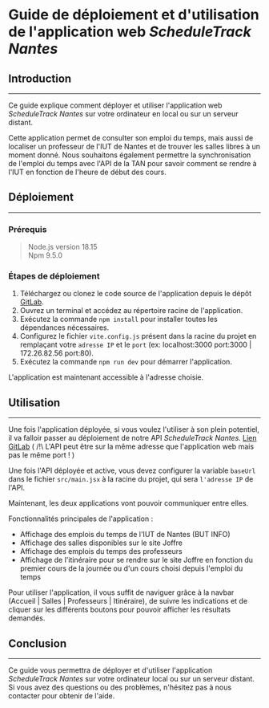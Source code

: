 # Guide de déploiement et d'utilisation de l'application web *ScheduleTrack Nantes*

## Introduction

---

Ce guide explique comment déployer et utiliser l'application web *ScheduleTrack Nantes* sur votre ordinateur en local ou sur un serveur distant.

Cette application permet de consulter son emploi du temps, mais aussi de localiser un professeur de l'IUT de Nantes et de trouver les salles libres à un moment donné. Nous souhaitons également permettre la synchronisation de l'emploi du temps avec l'API de la TAN pour savoir comment se rendre à l'IUT en fonction de l'heure de début des cours.

## Déploiement

--- 

### Prérequis

> Node.js version 18.15 <br/>
> Npm 9.5.0 <br/>

### Étapes de déploiement

1. Téléchargez ou clonez le code source de l'application depuis le dépôt <a href="https://gitlab.univ-nantes.fr/pub/but/but2/sae4-real-01/eq_init_01_01_angot-mael_blourde-nolan_calcagni-amedeo_chauvelon-quentin_osselin-arthur/-/tree/main/Application%20Web">GitLab</a>.
2. Ouvrez un terminal et accédez au répertoire racine de l'application.
3. Exécutez la commande `npm install`  pour installer toutes les dépendances nécessaires.
4. Configurez le fichier `vite.config.js` présent dans la racine du projet en remplaçant votre `adresse IP` et le `port` (ex: localhost:3000 port:3000 | 172.26.82.56 port:80).
5. Exécutez la commande `npm run dev` pour démarrer l'application.

L'application est maintenant accessible à l'adresse choisie.

## Utilisation

---

Une fois l'application déployée, si vous voulez l'utiliser à son plein potentiel, il va falloir passer au déploiement de notre API *ScheduleTrack Nantes*. <a href="https://gitlab.univ-nantes.fr/pub/but/but2/sae4-real-01/eq_init_01_01_angot-mael_blourde-nolan_calcagni-amedeo_chauvelon-quentin_osselin-arthur/-/tree/main/API">Lien GitLab</a> ( /!\ L'API peut être sur la même adresse que l'application web mais pas le même port ! )

Une fois l'API déployée et active, vous devez configurer la variable `baseUrl` dans le fichier `src/main.jsx` à la racine du projet, qui sera `l'adresse IP` de l'API.

Maintenant, les deux applications vont pouvoir communiquer entre elles.

Fonctionnalités principales de l'application :

- Affichage des emplois du temps de l'IUT de Nantes (BUT INFO)
- Affichage des salles disponibles sur le site Joffre
- Affichage des emplois du temps des professeurs
- Affichage de l'itinéraire pour se rendre sur le site Joffre en fonction du premier cours de la journée ou d'un cours choisi depuis l'emploi du temps

Pour utiliser l'application, il vous suffit de naviguer grâce à la navbar (Accueil | Salles | Professeurs | Itinéraire), de suivre les indications et de cliquer sur les différents boutons pour pouvoir afficher les résultats demandés.

## Conclusion

---

Ce guide vous permettra de déployer et d'utiliser l'application *ScheduleTrack Nantes* sur votre ordinateur local ou sur un serveur distant. Si vous avez des questions ou des problèmes, n'hésitez pas à nous contacter pour obtenir de l'aide.